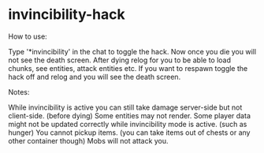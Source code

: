 # invincibility-hack

How to use:

Type '\*invincibility' in the chat to toggle the hack.
Now once you die you will not see the death screen.
After dying relog for you to be able to load chunks, see entities, attack entities etc.
If you want to respawn toggle the hack off and relog and you will see the death screen.


Notes:

While invincibility is active you can still take damage server-side but not client-side. (before dying)
Some entities may not render.
Some player data might not be updated correctly while invincibility mode is active. (such as hunger)
You cannot pickup items. (you can take items out of chests or any other container though)
Mobs will not attack you.
